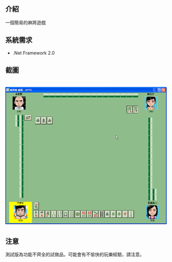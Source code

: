 ## 介紹 ##

一個簡易的麻將遊戲

## 系統需求 ##

* .Net Framework 2.0

## 截圖 ##

# [![Mahjong Screenshot](https://github.com/Superbil/mahjong/blob/master/mahjong_screenshot.png?raw=true)](#)

## 注意 ##

測試版為功能不齊全的試做品，可能會有不愉快的玩樂經驗，請注意。
